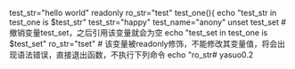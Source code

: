 test_str="hello world"
readonly ro_str="test"
test_one(){
        echo "test_str in test_one is $test_str"
        test_str="happy"
        test_name="anony"
        unset test_set    # 撤销变量test_set，之后引用该变量就会为空
        echo "test_set in test_one is $test_set"
        ro_str="tset"     # 该变量被readonly修饰，不能修改其变量值，将会出现语法错误，直接退出函数，不执行下列命令
        echo "ro_str# yasuo0.2
